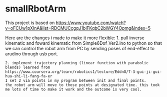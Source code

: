 # smallRbotArm
This project is based on https://www.youtube.com/watch?v=oFCUw1pXlnA&list=RDCMUCcgqJ1blFKqbC2bWGY4Opmg&index=5

Here are the changes i made to make it more flexible:
    1. pull inverse kinematic and foward kinematic from Simple6Dof_Ver2.ino to python so that we can control the robot arm from PC by sending poses of end-effect to arudino through usb port.
    
    2. implement trajectory planning (linear function with parabolic blends) learned from https://www.coursera.org/learn/robotics1/lecture/EddnO/7-3-gui-ji-gui-hua-shi-li-fang-fa-er
    I set 2 via points in my program between init and final points.
    the robot arm will move to those points at designated time. this took me lots of time to make it work and the outcome is very cool.